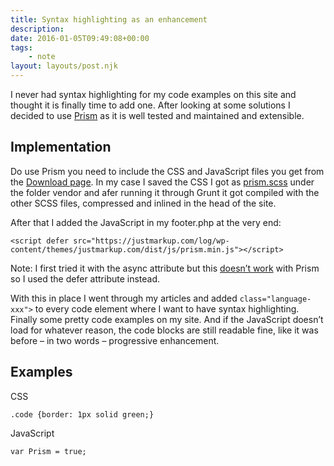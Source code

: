 ```yaml
---
title: Syntax highlighting as an enhancement
description: 
date: 2016-01-05T09:49:08+00:00
tags:
    - note
layout: layouts/post.njk
---
```


I never had syntax highlighting for my code examples on this site and thought it is finally time to add one. After looking at some solutions I decided to use [Prism](http://prismjs.com/) as it is well tested and maintained and extensible.  

Implementation
--------------

Do use Prism you need to include the CSS and JavaScript files you get from the [Download page](http://prismjs.com/download.html). In my case I saved the CSS I got as [prism.scss](https://github.com/justmarkup/justmarkup.com/blob/master/src/scss/vendor/prism.scss) under the folder vendor and afer running it through Grunt it got compiled with the other SCSS files, compressed and inlined in the head of the site.

After that I added the JavaScript in my footer.php at the very end:

    <script defer src="https://justmarkup.com/log/wp-content/themes/justmarkup.com/dist/js/prism.min.js"></script>

Note: I first tried it with the async attribute but this [doesn’t work](https://github.com/PrismJS/prism/issues/75) with Prism so I used the defer attribute instead.

With this in place I went through my articles and added `class="language-xxx">` to every code element where I want to have syntax highlighting. Finally some pretty code examples on my site. And if the JavaScript doesn’t load for whatever reason, the code blocks are still readable fine, like it was before – in two words – progressive enhancement.

Examples
--------

CSS

    .code {border: 1px solid green;}

JavaScript

    var Prism = true;